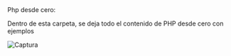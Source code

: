 ##

Php desde cero:

Dentro de esta carpeta, se deja todo el contenido de PHP desde cero con ejemplos

![Captura](https://github.com/user-attachments/assets/4c9d4b7e-d577-404c-a91d-4b912b1cff75)

##
